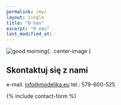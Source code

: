```yaml
---
permalink: /my/
layout: single
title: "O nas"
excerpt: "O nas"
last_modified_at:
---
```


![good morning]({{"/assets/images/about.svg"|relative_url}}){: .center-image }

## Skontaktuj się z nami

e-mail: info@modelika.eu
tel.: 579-600-525

{% include contact-form %}


